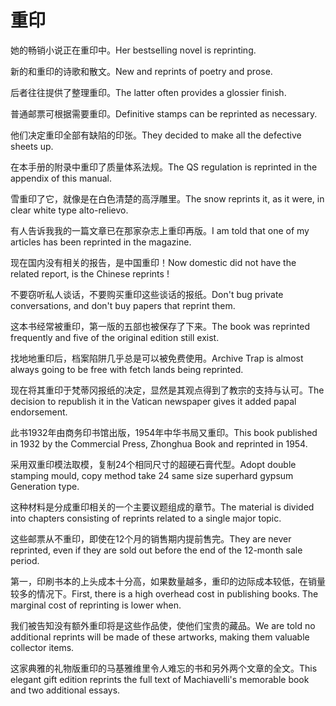 # 重印

<p><span class="chinese">她的畅销小说正在重印中。</span><span class="english">Her bestselling novel is reprinting.</span></p>

<p><span class="chinese">新的和重印的诗歌和散文。</span><span class="english">New and reprints of poetry and prose.</span></p>

<p><span class="chinese">后者往往提供了整理重印。</span><span class="english">The latter often provides a glossier finish.</span></p>

<p><span class="chinese">普通邮票可根据需要重印。</span><span class="english">Definitive stamps can be reprinted as necessary.</span></p>

<p><span class="chinese">他们决定重印全部有缺陷的印张。</span><span class="english">They decided to make all the defective sheets up.</span></p>

<p><span class="chinese">在本手册的附录中重印了质量体系法规。</span><span class="english">The QS regulation is reprinted in the appendix of this manual.</span></p>

<p><span class="chinese">雪重印了它，就像是在白色清楚的高浮雕里。</span><span class="english">The snow reprints it, as it were, in clear white type alto-relievo.</span></p>

<p><span class="chinese">有人告诉我我的一篇文章已在那家杂志上重印再版。</span><span class="english">I am told that one of my articles has been reprinted in the magazine.</span></p>

<p><span class="chinese">现在国内没有相关的报告，是中国重印！</span><span class="english">Now domestic did not have the related report, is the Chinese reprints !</span></p>

<p><span class="chinese">不要窃听私人谈话，不要购买重印这些谈话的报纸。</span><span class="english">Don't bug private conversations, and don't buy papers that reprint them.</span></p>

<p><span class="chinese">这本书经常被重印，第一版的五部也被保存了下来。</span><span class="english">The book was reprinted frequently and five of the original edition still exist.</span></p>

<p><span class="chinese">找地地重印后，档案陷阱几乎总是可以被免费使用。</span><span class="english">Archive Trap is almost always going to be free with fetch lands being reprinted.</span></p>

<p><span class="chinese">现在将其重印于梵蒂冈报纸的决定，显然是其观点得到了教宗的支持与认可。</span><span class="english">The decision to republish it in the Vatican newspaper gives it added papal endorsement.</span></p>

<p><span class="chinese">此书1932年由商务印书馆出版，1954年中华书局又重印。</span><span class="english">This book published in 1932 by the Commercial Press, Zhonghua Book and reprinted in 1954.</span></p>

<p><span class="chinese">采用双重印模法取模，复制24个相同尺寸的超硬石膏代型。</span><span class="english">Adopt double stamping mould, copy method take 24 same size superhard gypsum Generation type.</span></p>

<p><span class="chinese">这种材料是分成重印相关的一个主要议题组成的章节。</span><span class="english">The material is divided into chapters consisting of reprints related to a single major topic.</span></p>

<p><span class="chinese">这些邮票从不重印，即使在12个月的销售期内提前售完。</span><span class="english">They are never reprinted, even if they are sold out before the end of the 12-month sale period.</span></p>

<p><span class="chinese">第一，印刷书本的上头成本十分高，如果数量越多，重印的边际成本较低，在销量较多的情况下。</span><span class="english">First, there is a high overhead cost in publishing books. The marginal cost of reprinting is lower when.</span></p>

<p><span class="chinese">我们被告知没有额外重印将是这些作品使，使他们宝贵的藏品。</span><span class="english">We are told no additional reprints will be made of these artworks, making them valuable collector items.</span></p>

<p><span class="chinese">这家典雅的礼物版重印的马基雅维里令人难忘的书和另外两个文章的全文。</span><span class="english">This elegant gift edition reprints the full text of Machiavelli's memorable book and two additional essays.</span></p>

